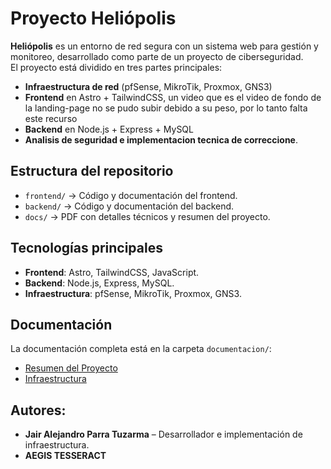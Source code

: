 # Proyecto Heliópolis

**Heliópolis** es un entorno de red segura con un sistema web para gestión y monitoreo, desarrollado como parte de un proyecto de ciberseguridad.  
El proyecto está dividido en tres partes principales:
- **Infraestructura de red** (pfSense, MikroTik, Proxmox, GNS3)
- **Frontend** en Astro + TailwindCSS, un video que es el video de fondo de la landing-page no se pudo subir debido a su peso, por lo tanto falta este recurso
- **Backend** en Node.js + Express + MySQL
- **Analisis de seguridad e implementacion tecnica de correccione**.

## Estructura del repositorio
- `frontend/` → Código y documentación del frontend.
- `backend/` → Código y documentación del backend.
- `docs/` → PDF con detalles técnicos y resumen del proyecto.

## Tecnologías principales
- **Frontend**: Astro, TailwindCSS, JavaScript.
- **Backend**: Node.js, Express, MySQL.
- **Infraestructura**: pfSense, MikroTik, Proxmox, GNS3.

## Documentación
La documentación completa está en la carpeta `documentacion/`:
- [Resumen del Proyecto](documentacion/Resumen_proyecto.pdf)
- [Infraestructura](documentacion/Infraestructura.pdf)


## Autores:
- **Jair Alejandro Parra Tuzarma** – Desarrollador e implementación de infraestructura.
- **AEGIS TESSERACT**
